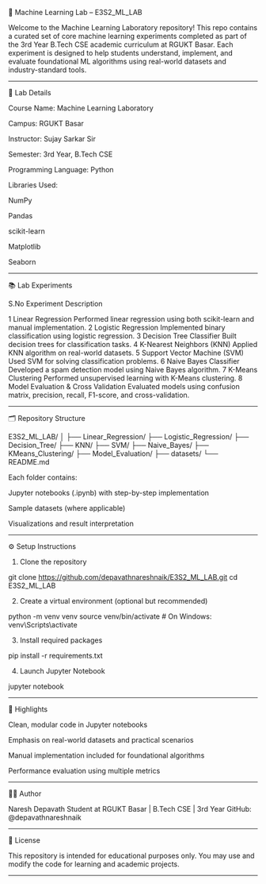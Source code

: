 🧠 Machine Learning Lab – E3S2_ML_LAB

Welcome to the Machine Learning Laboratory repository! This repo contains a curated set of core machine learning experiments completed as part of the 3rd Year B.Tech CSE academic curriculum at RGUKT Basar. Each experiment is designed to help students understand, implement, and evaluate foundational ML algorithms using real-world datasets and industry-standard tools.


---

🔬 Lab Details

Course Name: Machine Learning Laboratory

Campus: RGUKT Basar

Instructor: Sujay Sarkar Sir

Semester: 3rd Year, B.Tech CSE

Programming Language: Python

Libraries Used:

NumPy

Pandas

scikit-learn

Matplotlib

Seaborn




---

📚 Lab Experiments

S.No	Experiment	Description

1	Linear Regression	Performed linear regression using both scikit-learn and manual implementation.
2	Logistic Regression	Implemented binary classification using logistic regression.
3	Decision Tree Classifier	Built decision trees for classification tasks.
4	K-Nearest Neighbors (KNN)	Applied KNN algorithm on real-world datasets.
5	Support Vector Machine (SVM)	Used SVM for solving classification problems.
6	Naive Bayes Classifier	Developed a spam detection model using Naive Bayes algorithm.
7	K-Means Clustering	Performed unsupervised learning with K-Means clustering.
8	Model Evaluation & Cross Validation	Evaluated models using confusion matrix, precision, recall, F1-score, and cross-validation.



---

🗂️ Repository Structure

E3S2_ML_LAB/
│
├── Linear_Regression/
├── Logistic_Regression/
├── Decision_Tree/
├── KNN/
├── SVM/
├── Naive_Bayes/
├── KMeans_Clustering/
├── Model_Evaluation/
├── datasets/
└── README.md

Each folder contains:

Jupyter notebooks (.ipynb) with step-by-step implementation

Sample datasets (where applicable)

Visualizations and result interpretation



---

⚙️ Setup Instructions

1. Clone the repository

git clone https://github.com/depavathnareshnaik/E3S2_ML_LAB.git
cd E3S2_ML_LAB


2. Create a virtual environment (optional but recommended)

python -m venv venv
source venv/bin/activate  # On Windows: venv\Scripts\activate


3. Install required packages

pip install -r requirements.txt


4. Launch Jupyter Notebook

jupyter notebook




---

📌 Highlights

Clean, modular code in Jupyter notebooks

Emphasis on real-world datasets and practical scenarios

Manual implementation included for foundational algorithms

Performance evaluation using multiple metrics



---

👨‍💻 Author

Naresh Depavath
Student at RGUKT Basar | B.Tech CSE | 3rd Year
GitHub: @depavathnareshnaik


---

📜 License

This repository is intended for educational purposes only. You may use and modify the code for learning and academic projects.


---
